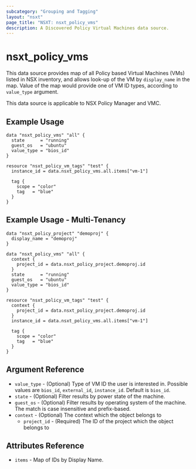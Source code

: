 ```yaml
---
subcategory: "Grouping and Tagging"
layout: "nsxt"
page_title: "NSXT: nsxt_policy_vms"
description: A Discovered Policy Virtual Machines data source.
---
```


# nsxt_policy_vms

This data source provides map of all Policy based Virtual Machines (VMs) listed in NSX inventory, and allows look-up of the VM by `display_name` in the map. Value of the map would provide one of VM ID types, according to `value_type` argument.

This data source is applicable to NSX Policy Manager and VMC.

## Example Usage

```hcl
data "nsxt_policy_vms" "all" {
  state      = "running"
  guest_os   = "ubuntu"
  value_type = "bios_id"
}

resource "nsxt_policy_vm_tags" "test" {
  instance_id = data.nsxt_policy_vms.all.items["vm-1"]

  tag {
    scope = "color"
    tag   = "blue"
  }
}
```

## Example Usage - Multi-Tenancy

```hcl
data "nsxt_policy_project" "demoproj" {
  display_name = "demoproj"
}

data "nsxt_policy_vms" "all" {
  context {
    project_id = data.nsxt_policy_project.demoproj.id
  }
  state      = "running"
  guest_os   = "ubuntu"
  value_type = "bios_id"
}

resource "nsxt_policy_vm_tags" "test" {
  context {
    project_id = data.nsxt_policy_project.demoproj.id
  }
  instance_id = data.nsxt_policy_vms.all.items["vm-1"]

  tag {
    scope = "color"
    tag   = "blue"
  }
}
```

## Argument Reference

* `value_type` - (Optional) Type of VM ID the user is interested in. Possible values are `bios_id`, `external_id`, `instance_id`. Default is `bios_id`.
* `state` - (Optional) Filter results by power state of the machine.
* `guest_os` - (Optional) Filter results by operating system of the machine. The match is case insensitive and prefix-based.
* `context` - (Optional) The context which the object belongs to
    * `project_id` - (Required) The ID of the project which the object belongs to

## Attributes Reference

* `items` - Map of IDs by Display Name.
